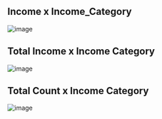 ## Income x Income_Category

![image](https://github.com/user-attachments/assets/9b40af07-6d74-4938-96cf-85efea41c0f8)

## Total Income x Income Category

![image](https://github.com/user-attachments/assets/25e8cd64-5d47-4ede-afd5-897f2fe1af6e)

## Total Count x Income Category

![image](https://github.com/user-attachments/assets/cce63199-2b9f-4ccb-8cb2-893ea4aff016)



